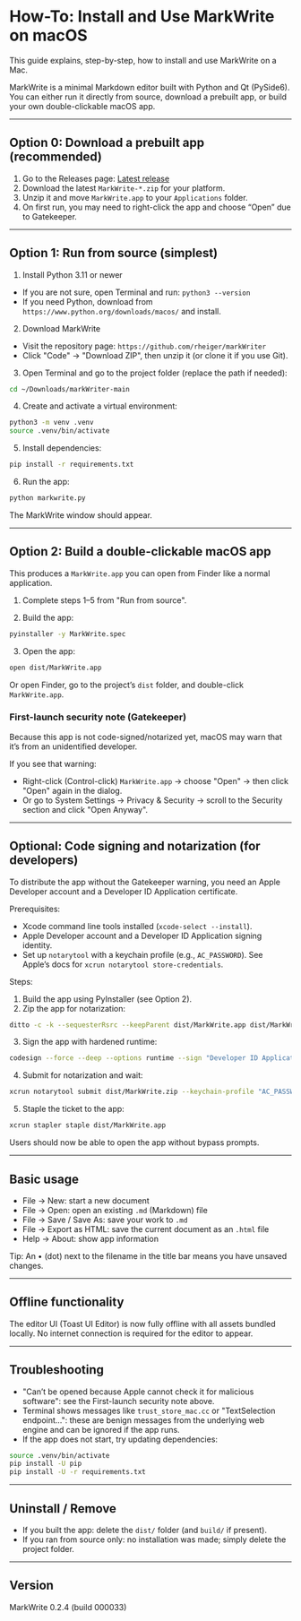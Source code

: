 # How-To: Install and Use MarkWrite on macOS

This guide explains, step-by-step, how to install and use MarkWrite on a Mac.

MarkWrite is a minimal Markdown editor built with Python and Qt (PySide6). You can either run it directly from source, download a prebuilt app, or build your own double-clickable macOS app.

---

## Option 0: Download a prebuilt app (recommended)

1) Go to the Releases page: [Latest release](https://github.com/rheiger/markWriter/releases/latest)
2) Download the latest `MarkWrite-*.zip` for your platform.
3) Unzip it and move `MarkWrite.app` to your `Applications` folder.
4) On first run, you may need to right-click the app and choose “Open” due to Gatekeeper.

---

## Option 1: Run from source (simplest)

1) Install Python 3.11 or newer
- If you are not sure, open Terminal and run: `python3 --version`
- If you need Python, download from `https://www.python.org/downloads/macos/` and install.

2) Download MarkWrite
- Visit the repository page: `https://github.com/rheiger/markWriter`
- Click "Code" → "Download ZIP", then unzip it (or clone it if you use Git).

3) Open Terminal and go to the project folder (replace the path if needed):
```bash
cd ~/Downloads/markWriter-main
```

4) Create and activate a virtual environment:
```bash
python3 -m venv .venv
source .venv/bin/activate
```

5) Install dependencies:
```bash
pip install -r requirements.txt
```

6) Run the app:
```bash
python markwrite.py
```

The MarkWrite window should appear.

---

## Option 2: Build a double-clickable macOS app

This produces a `MarkWrite.app` you can open from Finder like a normal application.

1) Complete steps 1–5 from "Run from source".

2) Build the app:
```bash
pyinstaller -y MarkWrite.spec
```

3) Open the app:
```bash
open dist/MarkWrite.app
```
Or open Finder, go to the project’s `dist` folder, and double-click `MarkWrite.app`.

### First-launch security note (Gatekeeper)
Because this app is not code-signed/notarized yet, macOS may warn that it’s from an unidentified developer.

If you see that warning:
- Right-click (Control-click) `MarkWrite.app` → choose "Open" → then click "Open" again in the dialog.
- Or go to System Settings → Privacy & Security → scroll to the Security section and click "Open Anyway".

---

## Optional: Code signing and notarization (for developers)
To distribute the app without the Gatekeeper warning, you need an Apple Developer account and a Developer ID Application certificate.

Prerequisites:
- Xcode command line tools installed (`xcode-select --install`).
- Apple Developer account and a Developer ID Application signing identity.
- Set up `notarytool` with a keychain profile (e.g., `AC_PASSWORD`). See Apple’s docs for `xcrun notarytool store-credentials`.

Steps:
1) Build the app using PyInstaller (see Option 2).
2) Zip the app for notarization:
```bash
ditto -c -k --sequesterRsrc --keepParent dist/MarkWrite.app dist/MarkWrite.zip
```
3) Sign the app with hardened runtime:
```bash
codesign --force --deep --options runtime --sign "Developer ID Application: YOUR NAME (TEAMID)" dist/MarkWrite.app
```
4) Submit for notarization and wait:
```bash
xcrun notarytool submit dist/MarkWrite.zip --keychain-profile "AC_PASSWORD" --wait
```
5) Staple the ticket to the app:
```bash
xcrun stapler staple dist/MarkWrite.app
```
Users should now be able to open the app without bypass prompts.

---

## Basic usage
- File → New: start a new document
- File → Open: open an existing `.md` (Markdown) file
- File → Save / Save As: save your work to `.md`
- File → Export as HTML: save the current document as an `.html` file
- Help → About: show app information

Tip: An • (dot) next to the filename in the title bar means you have unsaved changes.

---

## Offline functionality
The editor UI (Toast UI Editor) is now fully offline with all assets bundled locally. No internet connection is required for the editor to appear.

---

## Troubleshooting
- "Can’t be opened because Apple cannot check it for malicious software": see the First-launch security note above.
- Terminal shows messages like `trust_store_mac.cc` or "TextSelection endpoint…": these are benign messages from the underlying web engine and can be ignored if the app runs.
- If the app does not start, try updating dependencies:
```bash
source .venv/bin/activate
pip install -U pip
pip install -U -r requirements.txt
```

---

## Uninstall / Remove
- If you built the app: delete the `dist/` folder (and `build/` if present).
- If you ran from source only: no installation was made; simply delete the project folder.

---

## Version
MarkWrite 0.2.4 (build 000033)
